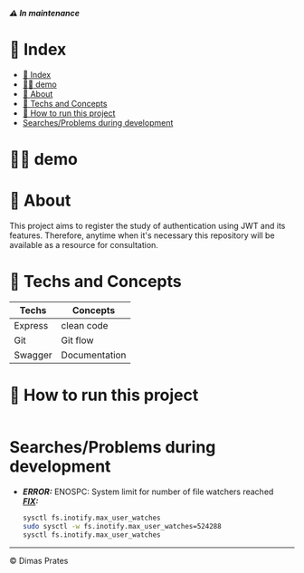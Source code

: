 ***:warning: In maintenance***
# :pushpin: Index
- [:pushpin: Index](#pushpin-index)
- [:technologist: demo](#technologist-demo)
- [:memo: About](#memo-about)
- [:bento: Techs and Concepts](#bento-techs-and-concepts)
- [:rocket: How to run this project](#rocket-how-to-run-this-project)
- [Searches/Problems during development](#searchesproblems-during-development)
# :technologist: demo

# :memo: About
This project aims to register the study of authentication using JWT and its features.
Therefore, anytime when it's necessary this repository will be available as a resource for consultation.

# :bento: Techs and Concepts
| Techs   | Concepts      |
| ------- | ------------- |
| Express | clean code    |
| Git     | Git flow      |
| Swagger | Documentation |

# :rocket: How to run this project
```bash

```

# Searches/Problems during development
* ***ERROR:*** ENOSPC: System limit for number of file watchers reached\
  ***[FIX](https://stackoverflow.com/questions/55763428/react-native-error-enospc-system-limit-for-number-of-file-watchers-reached#:~:text=While%20524%2C288%20is%20the%20maximum,wish%20to%20lower%20the%20number.):***
  ```bash
  sysctl fs.inotify.max_user_watches
  sudo sysctl -w fs.inotify.max_user_watches=524288
  sysctl fs.inotify.max_user_watches
  ```
---
:copyright: Dimas Prates